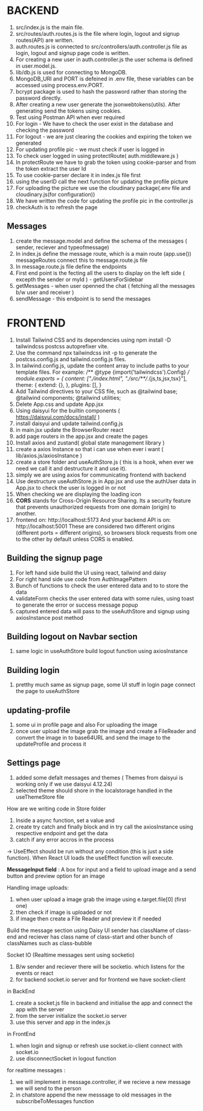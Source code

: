 # BACKEND   <!-- organize properly -->

1. src/index.js is the main file.
2. src/routes/auth.routes.js is the file where login, logout and signup routes(API) are written.
3. auth.routes.js is connected to src/controllers/auth.controller.js file as login, logout and signup page code is written.
4. For creating a new user in auth.controller.js the user schema is defined in user.model.js.
5. lib/db.js is used for connecting to MongoDB.
6. MongoDB_URI and PORT is defeined in .env file, these variables can be accessed using process.env.PORT.
7. bcrypt package is used to hash the password rather than storing the password directly.
8. After creating a new user generate the jsonwebtokens(utils). After generating send the tokens using cookies.
9. Test using Postman API when ever required
10. For login - We have to check the user exist in the database and checking the password
11. For logout - we are just clearing the cookies and expiring the token we generated
12. For updating profile pic - we must check if user is logged in
13. To check user logged in using protectRoute( auth.middleware.js ) 
14. In protectRoute we have to grab the token using cookie-parser and from the token extract the user Id 
15. To use cookie-parser declare it in index.js file first 
16. using the userID call the next function for updating the profile picture
17. For uploading the picture we use the cloudinary package(.env file and cloudinary.js(for configuration))
18. We have written the code for updating the profile pic in the controller.js
19. checkAuth is to refresh the page 
    
## Messages
1. create the message.model and define the schema of the messages ( sender, reciever and typeofmessage)
2. In index.js define the message route, which is a main route (app.use()) messageRoutes connect this to message.route.js file
3. In message.route.js file define the endpoints
4. First end point is the fecting all the users to display on the left side ( excepth the sender or myId ) - getUsersForSidebar
5. getMessages - when user openned the chat ( fetching all the messages b/w user and receiver )
6. sendMessage - this endpoint is to send the messages 

# FRONTEND
1. Install Tailwind CSS and its dependencies using npm install -D tailwindcss postcss autoprefixer vite.
2. Use the command npx tailwindcss init -p to generate the postcss.config.js and tailwind.config.js files.
3. In tailwind.config.js, update the content array to include paths to your template files. For example:
            /** @type {import('tailwindcss').Config} */
            module.exports = {
            content: ["./index.html", "./src/**/*.{js,ts,jsx,tsx}"],
            theme: {
                extend: {},
            },
            plugins: [],
            }
4. Add Tailwind directives to your CSS file, such as @tailwind base; @tailwind components; @tailwind utilities;
5. Delete App.css and update App.jsx
6. Using daisyui for the builtin components ( https://daisyui.com/docs/install/ )
7. install daisyui and update tailwind.config.js
8. in main.jsx update the BrowserRouter react
9. add page routers in the app.jsx and create the pages
10. Install axios and zustand( global state management library )
11. create a axios Instance so that i can use when ever i want ( lib/axios.js/axiosInstance )
12. create a store folder and useAuthStore.js ( this is a hook, when ever we need we call it and destructure it and use it).
13. simply we are using axios for communicating frontend with backend
14. Use destructure useAuthStore.js in App.jsx and use the authUser data in App.jsx to check the user is logged in or not 
15. When checking we are displaying the loading icon
16. **CORS** stands for Cross-Origin Resource Sharing. Its a security feature that prevents unauthorized requests from one domain (origin) to another.
17. frontend on: http://localhost:5173 And your backend API is on: http://localhost:5001
These are considered two different origins (different ports = different origins), so browsers block requests from one to the other by default unless CORS is enabled.

## Building the signup page
1. For left hand side build the UI using react, tailwind and daisy
2. For right hand side use code from AuthImagePattern
3. Bunch of functions to check the user entered data and to to store the data
4. validateForm checks the user entered data with some rules, using toast to generate the error or success message popup
5. captured entered data will pass to the useAuthStore and signup using axiosInstance post method 

## Building logout on Navbar section
1. same logic in useAuthStore build logout function using axiosInstance

## Building login
1. pretthy much same as signup page, some UI stuff in login page connect the page to useAuthStore

## updating-profile 
1. some ui in profile page and also For uploading the image 
2. once user upload the image grab the image and create a FileReader and convert the image in to base64URL and send the image to the updateProfile and process it

## Settings page
1. added some defalt messages and themes ( Themes from daisyui is working only if we use daisyui 4.12.24)
2. selected theme should shore in the localstorage handled in the useThemeStore file
   

How are we writing code in Store folder
1. Inside a async function, set a value and
2. create try catch and finally block and in try call the axiosInstance using respective endpoint and get the data
3. catch if any error accros in the process


-> UseEffect should be run without any condition (this is just a side function). When React UI loads the useEffect function will execute.





**MessageInput field** : A box for input and a field to upload image and a send button and preview option for an image


Handling image uploads:
1. when user upload a image grab the image using e.target.file[0] (first one)
2. then check if image is uploaded or not
3. if image then create a File Reader and preview it if needed

Build the message section using Daisy UI
sender has className of class-end and reciever has class name of class-start and other bunch of classNames such as class-bubble




Socket IO (Realtime messages sent using socketio)
1. B/w sender and reciever there will be socketio. which listens for the events or react
2. for backend socket.io server and for frontend we have socket-client

in BackEnd
1. create a socket.js file in backend and initialise the app and connect the app with the server
2. from the server initialize the socket.io server
3. use this server and app in the index.js

in FrontEnd
1. when login and signup or refresh use socket.io-client connect with socket.io
2. use disconnectSocket in logout function

for realtime messages :
1. we will implement in message.controller, if we recieve a new message we will send to the person
2. in chatstore append the new messsage to old messages in the subscribeToMessages function
   











